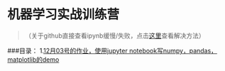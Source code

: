 # 机器学习实战训练营

> （关于github直接查看ipynb缓慢/失败，点击[这里](https://blog.csdn.net/qq_24671941/article/details/84792084)查看解决方法）

###目录：
1.[12月03号的作业，使用jupyter notebook写numpy，pandas，matplotlib的demo](1-1203.ipynb)
